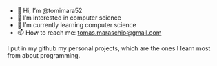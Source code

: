 - 👋 Hi, I’m @tomimara52
- 👀 I’m interested in computer science
- 🌱 I’m currently learning computer science
- 📫 How to reach me: tomas.maraschio@gmail.com

I put in my github my personal projects, which are the ones I learn most from about programming.
